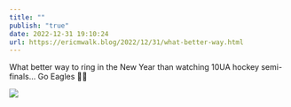 ```yaml
---
title: ""
publish: "true"
date: 2022-12-31 19:10:24
url: https://ericmwalk.blog/2022/12/31/what-better-way.html
---
```


What better way to ring in the New Year than watching 10UA hockey semi-finals… Go Eagles 🦅🏒


![](https://ericmwalk.blog/uploads/2023/74deceb5d7.jpg)